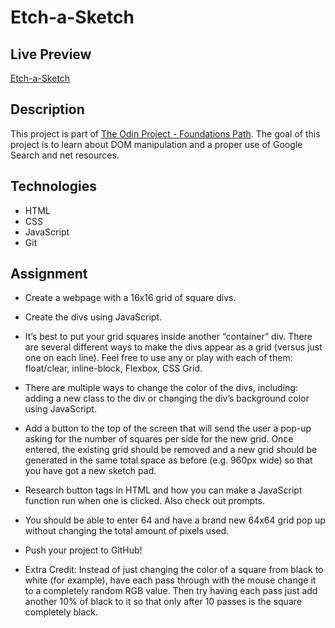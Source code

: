 # Etch-a-Sketch

## Live Preview

[Etch-a-Sketch](https://dak79.github.io/odin-etch-a-sketch/)

## Description

This project is part of
[The Odin Project - Foundations Path](https://www.theodinproject.com/lessons/foundations-etch-a-sketch).
The goal of this project is to learn about DOM manipulation and a proper use of
Google Search and net resources.

## Technologies

- HTML
- CSS
- JavaScript
- Git

## Assignment

- Create a webpage with a 16x16 grid of square divs.

- Create the divs using JavaScript.

- It’s best to put your grid squares inside another “container” div. There are
  several different ways to make the divs appear as a grid (versus just one on
  each line). Feel free to use any or play with each of them: float/clear,
  inline-block, Flexbox, CSS Grid.

- There are multiple ways to change the color of the divs, including: adding a
  new class to the div or changing the div’s background color using JavaScript.

- Add a button to the top of the screen that will send the user a pop-up asking
  for the number of squares per side for the new grid. Once entered, the
  existing grid should be removed and a new grid should be generated in the same
  total space as before (e.g. 960px wide) so that you have got a new sketch pad.

- Research button tags in HTML and how you can make a JavaScript function run
  when one is clicked. Also check out prompts.

- You should be able to enter 64 and have a brand new 64x64 grid pop up without
  changing the total amount of pixels used.

- Push your project to GitHub!

- Extra Credit: Instead of just changing the color of a square from black to
  white (for example), have each pass through with the mouse change it to a
  completely random RGB value. Then try having each pass just add another 10% of
  black to it so that only after 10 passes is the square completely black.
